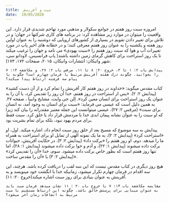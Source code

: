 ```yaml
---
title:  سبت و آفرینش
date:  19/05/2020
---
```


امروزه سبت روز هفتم در جوامع سکولار و مذهبی مورد تهاجم شدیدی قرار دارد. این واقعیت را میتوان در موارد زیر مشاهده کرد: در برنامه های کاری شرکتها در جهان؛ و در تلاش برای تغییر دادن تقویم در بسیاری از کشورهای اروپایی که دوشنبه را به عنوان اولین روز هفته و یکشنبه را به عنوان روز هفتم معرفی کنند؛ و در خطابه های اخیر پاپ در مورد تغییرات آب و هوا که سبت روز هفتم را «سبت یهودی» می نامد و جهان را ترغیب میکند تا یک روز استراحت برای کاهش گرمای زمین داشته باشند( پاپ فرانسیس، لاوداتو سی، شهر واتیکان: انتشارات واتیکان، ۲۰۱۵، صفحات ۱۷۲، ۱۷۳).

`پیدایش باب ۲: ۱ تا ۳، خروج ۲۰: ۸ تا ۱۱، مرقس باب ۲: ۲۷، و مکاشفه ۱۴: ۷ را بخوانید. چگونه درک هفته آفرینش مرتبط با فرمان چهارم است؟ چگونه با پیام سه فرشته ارتباط پیدا میکند؟`

کتاب مقدس میگوید: «خداوند در روز هفتم كار آفرینش را تمام كرد و از آن دست كشید» (پیدایش ۲: ۲).  «پس از استراحت در روز هفتم، خدا آن روز را تقدیس کرد، یا آن را به عنوان یک روز استراحت برای انسان معین کرد». اِلن جی وایت، مشایخ وانبیا ، صفحه ۴۷. به همین دلیل است که عیسی می فرماید: «سبت برای انسان به وجود آمد، نه انسان برای سبت» (مرقس ۲: ۲۷). عیسی میتوانست این جمله معتبر مقتدرانه را بیان کند زیرا که او سبت را به عنوان نشانه پیمان ابدی خدا با مردمش قرار داد یا خلق کرد. سبت فقط برای مردم یهود نبود، بلکه برای تمام بشریت بود.

پیدایش به سه موضوع که مسیح بعد از خلق روز سبت انجام داد، اشاره میکند. اول، او «استراحت کرد» (پیدایش ۲: ۲)، به ما یک نمونه الهی از تمایل او برای استراحت به همراه ما را میدهد. دوم، او روز هفتم را «برکت داد» (پیدایش ۲: ۳). در حکایت آفرینش، حیوانات برکت داده میشوند (پیدایش ۱: ۲۲)، و آدم و حوا برکت داده میشوند (پیدایش ۱: ۲۸)، اما تنها روز هفتم است که بطور خاص برکت داده میشود. سوم، خدا «آن را تقدیس کرد» (پیدایش ۲: ۳) یا «آن را مقدس ساخت».

هیچ روز دیگری در کتاب مقدس نیست که این سه لقب را دریافت کرده باشد. هرچند، این سه اقدام در فرمان چهارم تکرار میشود، زمانیکه خدا با انگشت خود مینویسد و به آفرینش به عنوان بنیادی برای روز سبت اشاره میکند(خروج ۲۰: ۱۱).

`مقایسه مکاشفه باب ۱۴: ۷ با خروج باب ۲۰ : ۱۱ نشان میدهد فرمان سبت باید به عنوان مبنایی برای پرستش خالق باشد. چگونه این ارتباط مستقیم با سبت مرتبط به اتفاقات زمان آخر میشود؟`